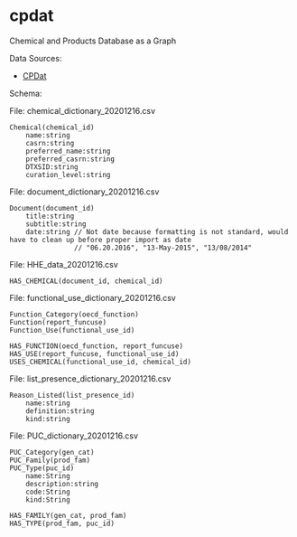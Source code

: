 # cpdat
Chemical and Products Database as a Graph

Data Sources:

- [CPDat](https://gaftp.epa.gov/COMPTOX/Sustainable_Chemistry_Data/Chemistry_Dashboard/CPDat/CPDat2020-12-16/)

Schema:

File: chemical_dictionary_20201216.csv

    Chemical(chemical_id)
        name:string
        casrn:string
        preferred_name:string
        preferred_casrn:string
        DTXSID:string
        curation_level:string

File: document_dictionary_20201216.csv

    Document(document_id)
        title:string
        subtitle:string
        date:string // Not date because formatting is not standard, would have to clean up before proper import as date
                    // "06.20.2016", "13-May-2015", "13/08/2014"

File: HHE_data_20201216.csv

    HAS_CHEMICAL(document_id, chemical_id)

File: functional_use_dictionary_20201216.csv

    Function_Category(oecd_function)
    Function(report_funcuse)
    Function_Use(functional_use_id)

    HAS_FUNCTION(oecd_function, report_funcuse)
    HAS_USE(report_funcuse, functional_use_id)
    USES_CHEMICAL(functional_use_id, chemical_id)

File: list_presence_dictionary_20201216.csv

    Reason_Listed(list_presence_id)
        name:string
        definition:string
        kind:string

File: PUC_dictionary_20201216.csv

    PUC_Category(gen_cat)
    PUC_Family(prod_fam)
    PUC_Type(puc_id)
        name:String
        description:string
        code:String
        kind:String

    HAS_FAMILY(gen_cat, prod_fam)
    HAS_TYPE(prod_fam, puc_id)
